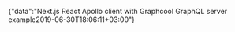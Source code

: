 {"data":"Next.js React Apollo client with Graphcool GraphQL server example2019-06-30T18:06:11+03:00"}
